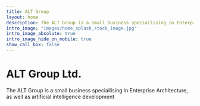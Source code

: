 ```yaml
---
title: ALT Group
layout: home
description: The ALT Group is a small business speciailising in Enterprise Architecture, as well as artificial intelligence development
intro_image: "images/home_splash_stock_image.jpg"
intro_image_absolute: true
intro_image_hide_on_mobile: true
show_call_box: false
---
```


# ALT Group Ltd.

The ALT Group is a small business speciailising in Enterprise Architecture, as well as artificial intelligence development